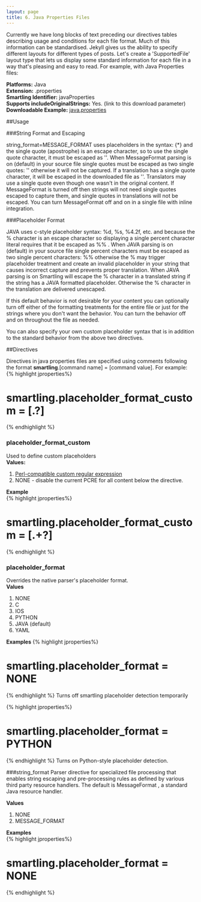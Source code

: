 ```yaml
---
layout: page
title: 6. Java Properties Files
---
```


<div class="message">
Currently we have long blocks of text preceding our directives tables describing usage and conditions for each file format. Much of this information can be standardised. Jekyll gives us the ability to specify different layouts for different types of posts. Let's create a 'SupportedFile' layout type that lets us display some standard information for each file in a way that's pleasing and easy to read. For example, with Java Properties files:
</div>

**Platforms:** Java  
**Extension:** .properties  
**Smartling Identifier:** javaProperties  
**Supports includeOriginalStrings:** Yes. (link to this download parameter)  
**Downloadable Example:** [java.properties](https://docs.smartling.com/download/attachments/327693/java.properties?version=1&modificationDate=1330473126000)

##Usage

###String Format and Escaping

string_format=MESSAGE_FORMAT uses placeholders in the syntax: {*} and the single quote (apostrophe) is an escape character, so to use the single quote character, it must be escaped as ''.  When MessageFormat parsing is on (default) in your source file single quotes must be escaped as two single quotes: '' otherwise it will not be captured.  If a translation has a single quote character, it will be escaped in the downloaded file as ''. Translators may use a single quote even though one wasn't in the original content. If MessageFormat is turned off then strings will not need single quotes escaped to capture them, and single quotes in translations will not be escaped.  You can turn MessageFormat off and on in a single file with inline integration. 

###Placeholder Format

JAVA uses c-style placeholder syntax: %d, %s, %4.2f, etc. and because the % character is an escape character so displaying a single percent character literal requires that it be escaped as %% . When JAVA parsing is on (default) in your source file single percent characters must be escaped as two single percent characters: %% otherwise the % may trigger placeholder treatment and create an invalid placeholder in your string that causes incorrect capture and prevents proper translation.  When JAVA parsing is on Smartling will escape the % character in a translated string if the string has a JAVA formatted placeholder. Otherwise the % character in the translation are delivered unescaped.

If this default behavior is not desirable for your content you can optionally turn off either of the formatting treatments for the entire file or just for the strings where you don't want the behavior.  You can turn the behavior off and on throughout the file as needed.  

You can also specify your own custom placeholder syntax that is in addition to the standard behavior from the above two directives.

##Directives

Directives in java properties files are specified using comments following the format **smartling**.[command name] = [command value]. For example:
{% highlight jproperties%}
# smartling.placeholder_format_custom = \[.?\]
{% endhighlight %}

### placeholder_format_custom
Used to define custom placeholders  
**Values:**  
1.  [Perl-compatible custom regular expression](http://www.pcre.org/)  
2.  NONE - disable the current PCRE for all content below the directive.

**Example**  
{% highlight jproperties%}
# smartling.placeholder_format_custom = \[.+?\]
{% endhighlight %}


### placeholder_format
Overrides the native parser's placeholder format.  
**Values**  
1.  NONE  
2.  C  
3.  IOS  
4.  PYTHON  
5.  JAVA (default)  
6.  YAML  

**Examples**
{% highlight jproperties%}
# smartling.placeholder_format = NONE
{% endhighlight %}
Turns off smartling placeholder detection temporarily

{% highlight jproperties%}
# smartling.placeholder_format = PYTHON
{% endhighlight %}
Turns on Python-style placeholder detection.

###string_format
Parser directive for specialized file processing that enables string escaping and pre-processing rules as defined by various third party resource handlers. The default is MessageFormat , a standard Java resource handler.

**Values**  
1. NONE  
2. MESSAGE_FORMAT

**Examples**  
{% highlight jproperties%}
# smartling.placeholder_format = NONE
{% endhighlight %}


